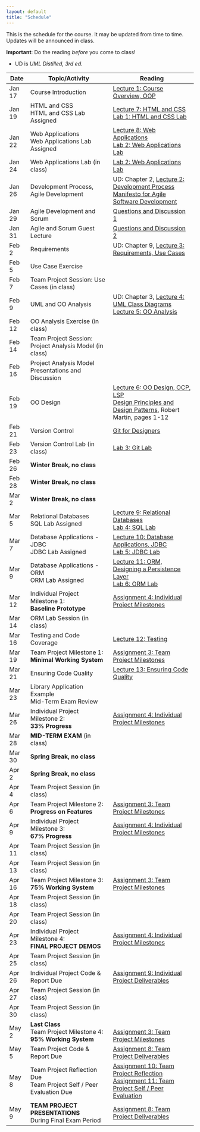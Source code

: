 ```yaml
---
layout: default
title: "Schedule"
---
```


This is the schedule for the course.  It may be updated from time to time.  Updates will be announced in class.

**Important**: Do the reading *before* you come to class!

* UD is *UML Distilled, 3rd ed.*

Date   | Topic/Activity | Reading
------ | -------------- | -------
Jan 17 | Course Introduction | [Lecture 1: Course Overview, OOP](lectures/lecture01.html)
Jan 19 | HTML and CSS<br> HTML and CSS Lab Assigned | [Lecture 7: HTML and CSS](lectures/lecture07.html)<br> [Lab 1: HTML and CSS Lab](./labs/lab01.html)
Jan 22 | Web Applications<br> Web Applications Lab Assigned | [Lecture 8: Web Applications](lectures/lecture08.html)<br> [Lab 2: Web Applications Lab](./labs/lab02.html)
Jan 24 | Web Applications Lab (in class) | [Lab 2: Web Applications Lab](./labs/lab02.html)
Jan 26 | Development Process, Agile Development | UD: Chapter 2, [Lecture 2: Development Process](lectures/lecture02.html)<br> [Manifesto for Agile Software Development](http://www.agilemanifesto.org/)
Jan 29 | Agile Development and Scrum  | [Questions and Discussion 1](lectures/XPdiscussion1_5.html)
Jan 31 | Agile and Scrum Guest Lecture | [Questions and Discussion 2](lectures/XPdiscussion6_7.html)
Feb 2  | Requirements | UD: Chapter 9, [Lecture 3: Requirements, Use Cases](lectures/lecture03.html)
Feb 5  | Use Case Exercise |
Feb 7  | Team Project Session: Use Cases (in class) | 
Feb 9  | UML and OO Analysis | UD: Chapter 3, [Lecture 4: UML Class Diagrams](lectures/lecture04.html)<br> [Lecture 5: OO Analysis](lectures/lecture05.html)
Feb 12 | OO Analysis Exercise (in class) | 
Feb 14 | Team Project Session: Project Analysis Model (in class)
Feb 16 | Project Analysis Model Presentations and Discussion
Feb 19 | OO Design | [Lecture 6: OO Design, OCP, LSP](lectures/lecture06.html)<br> [Design Principles and Design Patterns](lectures/lecture06/Principles_and_Patterns.pdf), Robert Martin, pages 1-12
Feb 21 | Version Control | [Git for Designers](https://web.archive.org/web/20150301060509/http://hoth.entp.com/output/git_for_designers.html)
Feb 23 | Version Control Lab (in class) |  [Lab 3: Git Lab](./labs/lab03.html)
Feb 26 | **Winter Break, no class**
Feb 28 | **Winter Break, no class**
Mar 2  | **Winter Break, no class**
Mar 5  | Relational Databases<br> SQL Lab Assigned | [Lecture 9: Relational Databases](lectures/lecture09.html)<br> [Lab 4: SQL Lab](./labs/lab04.html)
Mar 7  | Database Applications - JDBC<br> JDBC Lab Assigned | [Lecture 10: Database Applications, JDBC](lectures/lecture10.html)<br> [Lab 5: JDBC Lab](./labs/lab05.html)
Mar 9  | Database Applications - ORM <br> ORM Lab Assigned | [Lecture 11: ORM, Designing a Persistence Layer](lectures/lecture11.html)<br> [Lab 6: ORM Lab](./labs/lab06.html)
Mar 12 | Individual Project Milestone 1:<br> **Baseline Prototype** | [Assignment 4: Individual Project Milestones](assign/assign04.html)
Mar 14 | ORM Lab Session (in class)
Mar 16 | Testing and Code Coverage | [Lecture 12: Testing](lectures/lecture12.html)
Mar 19 | Team Project Milestone 1:<br> **Minimal Working System** | [Assignment 3: Team Project Milestones](assign/assign03.html)
Mar 21 | Ensuring Code Quality | [Lecture 13: Ensuring Code Quality](lectures/lecture13.html) 
Mar 23 | Library Application Example<br> Mid-Term Exam Review
Mar 26 | Individual Project Milestone 2:<br> **33% Progress** | [Assignment 4: Individual Project Milestones](assign/assign04.html)
Mar 28 | **MID-TERM EXAM** (in class)
Mar 30 | **Spring Break, no class**
Apr 2  | **Spring Break, no class**
Apr 4  | Team Project Session (in class)
Apr 6  | Team Project Milestone 2:<br> **Progress on Features** | [Assignment 3: Team Project Milestones](assign/assign03.html)
Apr 9  | Individual Project Milestone 3:<br> **67% Progress** | [Assignment 4: Individual Project Milestones](assign/assign04.html)
Apr 11 | Team Project Session (in class)
Apr 13 | Team Project Session (in class)
Apr 16 | Team Project Milestone 3:<br> **75% Working System** | [Assignment 3: Team Project Milestones](assign/assign03.html)
Apr 18 | Team Project Session (in class)
Apr 20 | Team Project Session (in class)
Apr 23 | Individual Project Milestone 4:<br> **FINAL PROJECT DEMOS** | [Assignment 4: Individual Project Milestones](assign/assign04.html)
Apr 25 | Team Project Session (in class)
Apr 26 | Individual Project Code & Report Due | [Assignment 9: Individual Project Deliverables](assign/assign09.html)
Apr 27 | Team Project Session (in class)
Apr 30 | Team Project Session (in class)
May 2  | **Last Class**<br> Team Project Milestone 4:<br> **95% Working System** | <br>[Assignment 3: Team Project Milestones](assign/assign03.html)
May 5 | Team Project Code & Report Due | [Assignment 8: Team Project Deliverables](assign/assign08.html)
May 8 | Team Project Reflection Due<br>Team Project Self / Peer Evaluation Due | [Assignment 10: Team Project Reflection](assign/assign10.html)<br> [Assignment 11: Team Project Self / Peer Evaluation](assign/assign11.html)
May 9 | **TEAM PROJECT PRESENTATIONS**<br>During Final Exam Period | [Assignment 8: Team Project Deliverables](assign/assign08.html)